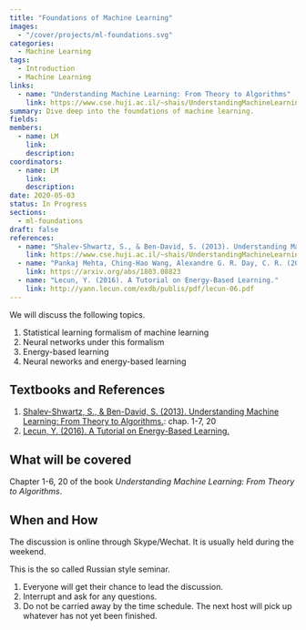 ```yaml
---
title: "Foundations of Machine Learning"
images:
  - "/cover/projects/ml-foundations.svg"
categories:
  - Machine Learning
tags:
  - Introduction
  - Machine Learning
links:
  - name: "Understanding Machine Learning: From Theory to Algorithms"
    link: https://www.cse.huji.ac.il/~shais/UnderstandingMachineLearning/
summary: Dive deep into the foundations of machine learning.
fields:
members:
  - name: LM
    link:
    description:
coordinators:
  - name: LM
    link:
    description:
date: 2020-05-03
status: In Progress
sections:
  - ml-foundations
draft: false
references:
  - name: "Shalev-Shwartz, S., & Ben-David, S. (2013). Understanding Machine Learning: From Theory to Algorithms"
    link: https://www.cse.huji.ac.il/~shais/UnderstandingMachineLearning/
  - name: "Pankaj Mehta, Ching-Hao Wang, Alexandre G. R. Day, C. R. (2019). A high-bias, low-variance introduction to Machine Learning for physicists."
    link: https://arxiv.org/abs/1803.08823
  - name: "Lecun, Y. (2016). A Tutorial on Energy-Based Learning."
    link: http://yann.lecun.com/exdb/publis/pdf/lecun-06.pdf
---
```


We will discuss the following topics.

1. Statistical learning formalism of machine learning
2. Neural networks under this formalism
3. Energy-based learning
4. Neural neworks and energy-based learning

## Textbooks and References

1. [Shalev-Shwartz, S., & Ben-David, S. (2013). Understanding Machine Learning: From Theory to Algorithms.](https://www.cse.huji.ac.il/~shais/UnderstandingMachineLearning/): chap. 1-7, 20
2. [Lecun, Y. (2016). A Tutorial on Energy-Based Learning.](http://yann.lecun.com/exdb/publis/pdf/lecun-06.pdf)


## What will be covered

Chapter 1-6, 20 of the book *Understanding Machine Learning: From Theory to Algorithms*.


## When and How

The discussion is online through Skype/Wechat. It is usually held during the weekend.

This is the so called Russian style seminar.

1. Everyone will get their chance to lead the discussion.
2. Interrupt and ask for any questions.
3. Do not be carried away by the time schedule. The next host will pick up whatever has not yet been finished.


